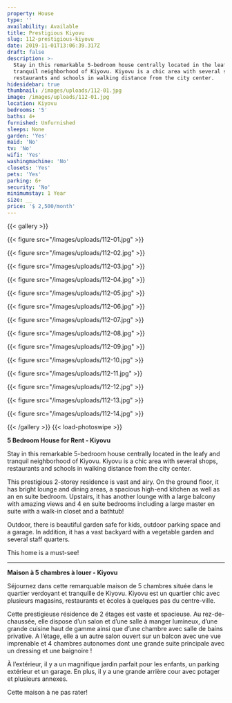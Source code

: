 ```yaml
---
property: House
type: ''
availability: Available
title: Prestigious Kiyovu
slug: 112-prestigious-kiyovu
date: 2019-11-01T13:06:39.317Z
draft: false
description: >-
  Stay in this remarkable 5-bedroom house centrally located in the leafy and
  tranquil neighborhood of Kiyovu. Kiyovu is a chic area with several shops,
  restaurants and schools in walking distance from the city center.
hidesidebar: true
thumbnail: /images/uploads/112-01.jpg
image: /images/uploads/112-01.jpg
location: Kiyovu
bedrooms: '5'
baths: 4+
furnished: Unfurnished
sleeps: None
garden: 'Yes'
maid: 'No'
tv: 'No'
wifi: 'Yes'
washingmachine: 'No'
closets: 'Yes'
pets: 'Yes'
parking: 6+
security: 'No'
minimumstay: 1 Year
size: __
price: '$ 2,500/month'
---
```

{{< gallery >}} 

{{< figure src="/images/uploads/112-01.jpg" >}} 

{{< figure src="/images/uploads/112-02.jpg" >}}

 {{< figure src="/images/uploads/112-03.jpg" >}} 

{{< figure src="/images/uploads/112-04.jpg" >}}

{{< figure src="/images/uploads/112-05.jpg" >}}

 {{< figure src="/images/uploads/112-06.jpg" >}}

 {{< figure src="/images/uploads/112-07.jpg" >}}

 {{< figure src="/images/uploads/112-08.jpg" >}}

{{< figure src="/images/uploads/112-09.jpg" >}} 

{{< figure src="/images/uploads/112-10.jpg" >}}

 {{< figure src="/images/uploads/112-11.jpg" >}} 

{{< figure src="/images/uploads/112-12.jpg" >}}

{{< figure src="/images/uploads/112-13.jpg" >}}

{{< figure src="/images/uploads/112-14.jpg" >}}

 {{< /gallery >}} {{< load-photoswipe >}}

**5 Bedroom House for Rent - Kiyovu**

Stay in this remarkable 5-bedroom house centrally located in the leafy and tranquil neighborhood of Kiyovu. Kiyovu is a chic area with several shops, restaurants and schools in walking distance from the city center.

This prestigious 2-storey residence is vast and airy. On the ground floor, it has bright lounge and dining areas, a spacious high-end kitchen as well as an en suite bedroom. Upstairs, it has another lounge with a large balcony with amazing views and 4 en suite bedrooms including a large master en suite with a walk-in closet and a bathtub! 

Outdoor, there is beautiful garden safe for kids, outdoor parking space and a garage. In addition, it has a vast backyard with a vegetable garden and several staff quarters. 

This home is a must-see!

- - -

**Maison à 5 chambres à louer - Kiyovu**

Séjournez dans cette remarquable maison de 5 chambres située dans le quartier verdoyant et tranquille de Kiyovu. Kiyovu est un quartier chic avec plusieurs magasins, restaurants et écoles à quelques pas du centre-ville.

Cette prestigieuse résidence de 2 étages est vaste et spacieuse. Au rez-de-chaussée, elle dispose d’un salon et d’une salle à manger lumineux, d’une grande cuisine haut de gamme ainsi que d’une chambre avec salle de bains privative. A l’étage, elle a un autre salon ouvert sur un balcon avec une vue imprenable et 4 chambres autonomes dont une grande suite principale avec un dressing et une baignoire ! 

À l’extérieur, il y a un magnifique jardin parfait pour les enfants, un parking extérieur et un garage. En plus, il y a une grande arrière cour avec potager et plusieurs annexes. 

Cette maison à ne pas rater!

